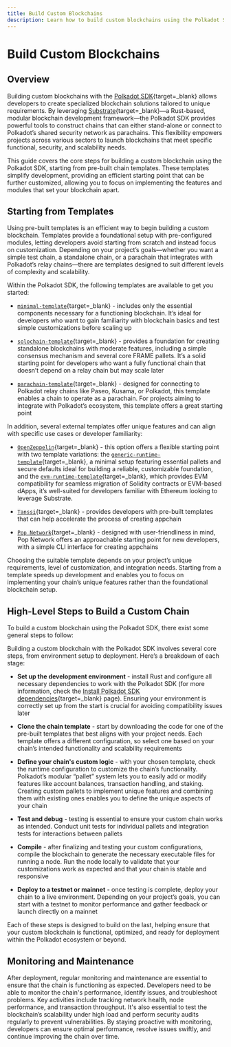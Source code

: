 ```yaml
---
title: Build Custom Blockchains
description: Learn how to build custom blockchains using the Polkadot SDK, focusing on pre-built chain templates for faster development.
---
```


# Build Custom Blockchains

## Overview

Building custom blockchains with the [Polkadot SDK](https://github.com/paritytech/polkadot-sdk/tree/master){target=\_blank} allows developers to create specialized blockchain solutions tailored to unique requirements. By leveraging [Substrate](https://github.com/paritytech/polkadot-sdk/tree/master/substrate){target=\_blank}—a Rust-based, modular blockchain development framework—the Polkadot SDK provides powerful tools to construct chains that can either stand-alone or connect to Polkadot’s shared security network as parachains. This flexibility empowers projects across various sectors to launch blockchains that meet specific functional, security, and scalability needs.

This guide covers the core steps for building a custom blockchain using the Polkadot SDK, starting from pre-built chain templates. These templates simplify development, providing an efficient starting point that can be further customized, allowing you to focus on implementing the features and modules that set your blockchain apart.

## Starting from Templates

Using pre-built templates is an efficient way to begin building a custom blockchain. Templates provide a foundational setup with pre-configured modules, letting developers avoid starting from scratch and instead focus on customization. Depending on your project’s goals—whether you want a simple test chain, a standalone chain, or a parachain that integrates with Polkadot’s relay chains—there are templates designed to suit different levels of complexity and scalability.

Within the Polkadot SDK, the following templates are available to get you started:

- [`minimal-template`](https://github.com/paritytech/polkadot-sdk/tree/master/templates/minimal){target=\_blank} - includes only the essential components necessary for a functioning blockchain. It’s ideal for developers who want to gain familiarity with blockchain basics and test simple customizations before scaling up

- [`solochain-template`](https://github.com/paritytech/polkadot-sdk/tree/master/templates/solochain){target=\_blank} - provides a foundation for creating standalone blockchains with moderate features, including a simple consensus mechanism and several core FRAME pallets. It’s a solid starting point for developers who want a fully functional chain that doesn’t depend on a relay chain but may scale later

- [`parachain-template`](https://github.com/paritytech/polkadot-sdk/tree/master/templates/parachain){target=\_blank} - designed for connecting to Polkadot relay chains like Paseo, Kusama, or Polkadot, this template enables a chain to operate as a parachain. For projects aiming to integrate with Polkadot’s ecosystem, this template offers a great starting point

In addition, several external templates offer unique features and can align with specific use cases or developer familiarity:

- [`OpenZeppelin`](https://github.com/OpenZeppelin/polkadot-runtime-templates/tree/main){target=\_blank} - this option offers a flexible starting point with two template variations: the [`generic-runtime-template`](https://github.com/OpenZeppelin/polkadot-runtime-templates/tree/main/generic-template){target=\_blank}, a minimal setup featuring essential pallets and secure defaults ideal for building a reliable, customizable foundation, and the [`evm-runtime-template`](https://github.com/OpenZeppelin/polkadot-runtime-templates/tree/main/evm-template){target=\_blank}, which provides EVM compatibility for seamless migration of Solidity contracts or EVM-based dApps, it’s well-suited for developers familiar with Ethereum looking to leverage Substrate.

- [`Tanssi`](https://github.com/moondance-labs/tanssi/tree/master/container-chains/runtime-templates){target=\_blank} - provides developers with pre-built templates that can help accelerate the process of creating appchain

- [`Pop Network`](https://learn.onpop.io/appchains/pop-cli/new#templates){target=\_blank} - designed with user-friendliness in mind, Pop Network offers an approachable starting point for new developers, with a simple CLI interface for creating appchains 

Choosing the suitable template depends on your project’s unique requirements, level of customization, and integration needs. Starting from a template speeds up development and enables you to focus on implementing your chain’s unique features rather than the foundational blockchain setup.

## High-Level Steps to Build a Custom Chain

To build a custom blockchain using the Polkadot SDK, there exist some general steps to follow:

Building a custom blockchain with the Polkadot SDK involves several core steps, from environment setup to deployment. Here’s a breakdown of each stage:

- **Set up the development environment** - install Rust and configure all necessary dependencies to work with the Polkadot SDK (for more information, check the [Install Polkadot SDK dependencies](TODO:update-path){target=\_blank} page). Ensuring your environment is correctly set up from the start is crucial for avoiding compatibility issues later

- **Clone the chain template** - start by downloading the code for one of the pre-built templates that best aligns with your project needs. Each template offers a different configuration, so select one based on your chain’s intended functionality and scalability requirements

- **Define your chain's custom logic** - with your chosen template, check the runtime configuration to customize the chain’s functionality. Polkadot’s modular “pallet” system lets you to easily add or modify features like account balances, transaction handling, and staking. Creating custom pallets to implement unique features and combining them with existing ones enables you to define the unique aspects of your chain

- **Test and debug** - testing is essential to ensure your custom chain works as intended. Conduct unit tests for individual pallets and integration tests for interactions between pallets

- **Compile** - after finalizing and testing your custom configurations, compile the blockchain to generate the necessary executable files for running a node. Run the node locally to validate that your customizations work as expected and that your chain is stable and responsive

- **Deploy to a testnet or mainnet** - once testing is complete, deploy your chain to a live environment. Depending on your project’s goals, you can start with a testnet to monitor performance and gather feedback or launch directly on a mainnet

Each of these steps is designed to build on the last, helping ensure that your custom blockchain is functional, optimized, and ready for deployment within the Polkadot ecosystem or beyond.

## Monitoring and Maintenance

After deployment, regular monitoring and maintenance are essential to ensure that the chain is functioning as expected. Developers need to be able to monitor the chain's performance, identify issues, and troubleshoot problems. Key activities include tracking network health, node performance, and transaction throughput. It's also essential to test the blockchain’s scalability under high load and perform security audits regularly to prevent vulnerabilities. By staying proactive with monitoring, developers can ensure optimal performance, resolve issues swiftly, and continue improving the chain over time.
